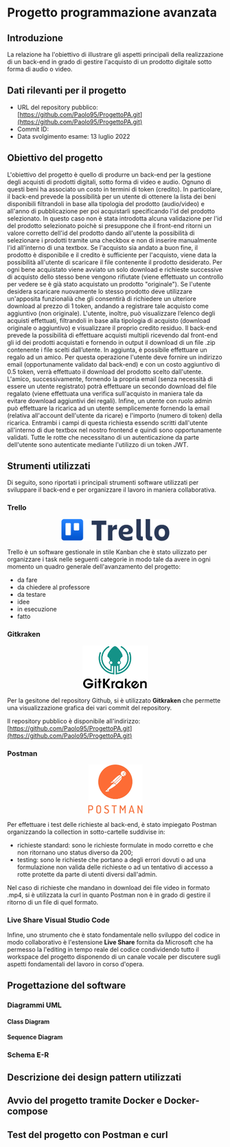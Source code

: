 # Progetto programmazione avanzata

## Introduzione

La relazione ha l'obiettivo di illustrare gli aspetti principali della realizzazione di un back-end in grado di gestire l'acquisto di un prodotto digitale sotto forma di audio o video.

## Dati rilevanti per il progetto

- URL del repository pubblico: [https://github.com/Paolo95/ProgettoPA.git](https://github.com/Paolo95/ProgettoPA.git)
- Commit ID: 
- Data svolgimento esame: 13 luglio 2022

## Obiettivo del progetto

L'obiettivo del progetto è quello di produrre un back-end per la gestione degli acquisti di prodotti digitali, sotto forma di video e audio. Ognuno di questi beni ha associato un costo in termini di token (credito). In particolare, il back-end prevede la possibilità per un utente di ottenere la lista dei beni disponibili filtrandoli in base alla tipologia del prodotto (audio/video) e all'anno di pubblicazione per poi acquistarli specificando l'id del prodotto selezionato. 
In questo caso non è stata introdotta alcuna validazione per l'id del prodotto selezionato poichè si presuppone che il front-end ritorni un valore corretto dell'id del prodotto dando all'utente la possibilità di selezionare i prodotti tramite una checkbox e non di inserire manualmente l'id all'interno di una textbox.
Se l'acquisto sia andato a buon fine, il prodotto è disponibile e il credito è sufficiente per l'acquisto, viene data la possibilità all'utente di scaricare il file contenente il prodotto desiderato. Per ogni bene acquistato viene avviato un solo download e richieste successive di acquisto dello stesso bene vengono rifiutate (viene effettuato un controllo per vedere se è già stato acquistato un prodotto "originale").
Se l'utente desidera scaricare nuovamente lo stesso prodotto deve utilizzare un'apposita funzionalià che gli consentirà di richiedere un ulteriore download al prezzo di 1 token, andando a registrare tale acquisto come aggiuntivo (non originale).
L'utente, inoltre, può visualizzare l’elenco degli acquisti effettuati, filtrandoli in base alla tipologia di acquisto (download originale o aggiuntivo) e visualizzare il proprio credito residuo.
Il back-end prevede la possibilità di effettuare acquisti multipli ricevendo dal front-end gli id dei prodotti acquistati e fornendo in output il download di un file .zip contenente i file scelti dall’utente.
In aggiunta, è possibile effettuare un regalo ad un amico. Per questa operazione l'utente deve fornire un indirizzo email (opportunamente validato dal back-end) e con un costo aggiuntivo di 0.5 token, verrà effettuato il download del prodotto scelto dall'utente. L'amico, successivamente, fornendo la propria email (senza necessità di essere un utente registrato) potrà effettuare un secondo download del file regalato (viene effettuata una verifica sull'acquisto in maniera tale da evitare download aggiuntivi dei regali).
Infine, un utente con ruolo admin può effettuare la ricarica ad un utente semplicemente fornendo la email (relativa all'account dell'utente da ricare) e l'importo (numero di token) della ricarica. Entrambi i campi di questa richiesta essendo scritti dall'utente all'interno di due textbox nel nostro frontend e quindi sono opportunamente validati.
Tutte le rotte che necessitano di un autenticazione da parte dell'utente sono autenticate mediante l'utilizzo di un token JWT.

## Strumenti utilizzati

Di seguito, sono riportati i principali strumenti software utilizzati per sviluppare il back-end e per organizzare il lavoro in maniera collaborativa.

### Trello

<p style="text-align:center;">
    <img src="./Immagini/trello-logo.png?raw=true" width="50%" height="auto">
</p>

Trello è un software gestionale in stile Kanban che è stato uilizzato per organizzare i task nelle seguenti categorie in modo tale da avere in ogni momento un quadro generale dell'avanzamento del progetto:

- da fare
- da chiedere al professore
- da testare
- idee
- in esecuzione
- fatto

### Gitkraken

<p style="text-align:center;">
    <img src="./Immagini/gitkraken-logo.png?raw=true" width="30%" height="auto">
</p>


Per la gesitone del repository Github, si è utilizzato **Gitkraken** che permette una visualizzazione grafica dei vari commit del repository.

Il repository pubblico è disponibile all'indirizzo: [https://github.com/Paolo95/ProgettoPA.git](https://github.com/Paolo95/ProgettoPA.git)

### Postman

<p style="text-align:center;">
    <img src="./Immagini/postman-logo.png?raw=true" width="25%" height="auto">
</p>

Per effettuare i test delle richieste al back-end, è stato impiegato Postman organizzando la collection in sotto-cartelle suddivise in:
- richieste standard: sono le richieste formulate in modo corretto e che non ritornano uno status diverso da 200;
- testing: sono le richieste che portano a degli errori dovuti o ad una formulazione non valida delle richieste o ad un tentativo di accesso a rotte protette da parte di utenti diversi dall'admin.

Nel caso di richieste che mandano in download dei file video in formato .mp4, si è utilizzata la curl in quanto Postman non è in grado di gestire il ritorno di un file di quel formato.

### Live Share Visual Studio Code

Infine, uno strumento che è stato fondamentale nello sviluppo del codice in modo collaborativo è l'estensione **Live Share** fornita da Microsoft che ha permesso la l'editing in tempo reale del codice condividendo tutto il workspace del progetto disponendo di un canale vocale per discutere sugli aspetti fondamentali del lavoro in corso d'opera.

## Progettazione del software
### Diagrammi UML
#### Class Diagram
#### Sequence Diagram
### Schema E-R

## Descrizione dei design pattern utilizzati

## Avvio del progetto tramite Docker e Docker-compose

## Test del progetto con Postman e curl